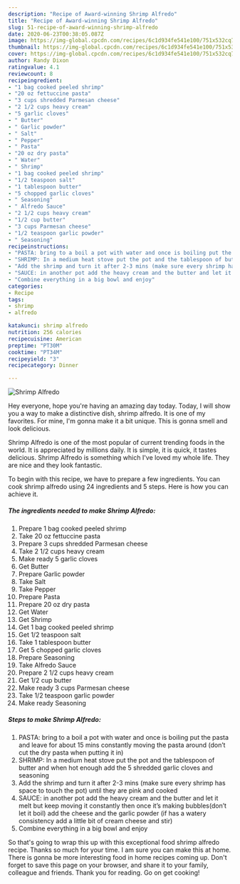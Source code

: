```yaml
---
description: "Recipe of Award-winning Shrimp Alfredo"
title: "Recipe of Award-winning Shrimp Alfredo"
slug: 51-recipe-of-award-winning-shrimp-alfredo
date: 2020-06-23T00:38:05.087Z
image: https://img-global.cpcdn.com/recipes/6c1d934fe541e100/751x532cq70/shrimp-alfredo-recipe-main-photo.jpg
thumbnail: https://img-global.cpcdn.com/recipes/6c1d934fe541e100/751x532cq70/shrimp-alfredo-recipe-main-photo.jpg
cover: https://img-global.cpcdn.com/recipes/6c1d934fe541e100/751x532cq70/shrimp-alfredo-recipe-main-photo.jpg
author: Randy Dixon
ratingvalue: 4.1
reviewcount: 8
recipeingredient:
- "1 bag cooked peeled shrimp"
- "20 oz fettuccine pasta"
- "3 cups shredded Parmesan cheese"
- "2 1/2 cups heavy cream"
- "5 garlic cloves"
- " Butter"
- " Garlic powder"
- " Salt"
- " Pepper"
- " Pasta"
- "20 oz dry pasta"
- " Water"
- " Shrimp"
- "1 bag cooked peeled shrimp"
- "1/2 teaspoon salt"
- "1 tablespoon butter"
- "5 chopped garlic cloves"
- " Seasoning"
- " Alfredo Sauce"
- "2 1/2 cups heavy cream"
- "1/2 cup butter"
- "3 cups Parmesan cheese"
- "1/2 teaspoon garlic powder"
- " Seasoning"
recipeinstructions:
- "PASTA: bring to a boil a pot with water and once is boiling put the pasta and leave for about 15 mins constantly moving the pasta around (don’t cut the dry pasta when putting it in)"
- "SHRIMP: In a medium heat stove put the pot and the tablespoon of butter and when hot enough add the 5 shredded garlic cloves and seasoning"
- "Add the shrimp and turn it after 2-3 mins (make sure every shrimp has space to touch the pot) until they are pink and cooked"
- "SAUCE: in another pot add the heavy cream and the butter and let it melt but keep moving it constantly then once it’s making bubbles(don’t let it boil) add the cheese and the garlic powder (if has a watery consistency add a little bit of cream cheese and stir)"
- "Combine everything in a big bowl and enjoy"
categories:
- Recipe
tags:
- shrimp
- alfredo

katakunci: shrimp alfredo 
nutrition: 256 calories
recipecuisine: American
preptime: "PT30M"
cooktime: "PT34M"
recipeyield: "3"
recipecategory: Dinner

---
```



![Shrimp Alfredo](https://img-global.cpcdn.com/recipes/6c1d934fe541e100/751x532cq70/shrimp-alfredo-recipe-main-photo.jpg)

Hey everyone, hope you're having an amazing day today. Today, I will show you a way to make a distinctive dish, shrimp alfredo. It is one of my favorites. For mine, I'm gonna make it a bit unique. This is gonna smell and look delicious.



Shrimp Alfredo is one of the most popular of current trending foods in the world. It is appreciated by millions daily. It is simple, it is quick, it tastes delicious. Shrimp Alfredo is something which I've loved my whole life. They are nice and they look fantastic.


To begin with this recipe, we have to prepare a few ingredients. You can cook shrimp alfredo using 24 ingredients and 5 steps. Here is how you can achieve it.

<!--inarticleads1-->

##### The ingredients needed to make Shrimp Alfredo:

1. Prepare 1 bag cooked peeled shrimp
1. Take 20 oz fettuccine pasta
1. Prepare 3 cups shredded Parmesan cheese
1. Take 2 1/2 cups heavy cream
1. Make ready 5 garlic cloves
1. Get  Butter
1. Prepare  Garlic powder
1. Take  Salt
1. Take  Pepper
1. Prepare  Pasta
1. Prepare 20 oz dry pasta
1. Get  Water
1. Get  Shrimp
1. Get 1 bag cooked peeled shrimp
1. Get 1/2 teaspoon salt
1. Take 1 tablespoon butter
1. Get 5 chopped garlic cloves
1. Prepare  Seasoning
1. Take  Alfredo Sauce
1. Prepare 2 1/2 cups heavy cream
1. Get 1/2 cup butter
1. Make ready 3 cups Parmesan cheese
1. Take 1/2 teaspoon garlic powder
1. Make ready  Seasoning




<!--inarticleads2-->

##### Steps to make Shrimp Alfredo:

1. PASTA: bring to a boil a pot with water and once is boiling put the pasta and leave for about 15 mins constantly moving the pasta around (don’t cut the dry pasta when putting it in)
1. SHRIMP: In a medium heat stove put the pot and the tablespoon of butter and when hot enough add the 5 shredded garlic cloves and seasoning
1. Add the shrimp and turn it after 2-3 mins (make sure every shrimp has space to touch the pot) until they are pink and cooked
1. SAUCE: in another pot add the heavy cream and the butter and let it melt but keep moving it constantly then once it’s making bubbles(don’t let it boil) add the cheese and the garlic powder (if has a watery consistency add a little bit of cream cheese and stir)
1. Combine everything in a big bowl and enjoy




So that's going to wrap this up with this exceptional food shrimp alfredo recipe. Thanks so much for your time. I am sure you can make this at home. There is gonna be more interesting food in home recipes coming up. Don't forget to save this page on your browser, and share it to your family, colleague and friends. Thank you for reading. Go on get cooking!
